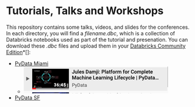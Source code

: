 # Tutorials, Talks and Workshops

This repository contains some talks, videos, and slides for the conferences. In each directory, you will
find a _filename.dbc_, which is a collection of Databricks notebooks used as part of the tutorial and presenation. You can
download these _.dbc_ files and upload them in your [Databricks Community Edition](https://databricks.com/try)*[]: 


* [PyData Miami](./pydata/pydata_miami)
  * [![MLflow Talk](./images/mlflow_pydata_miami.png)](https://youtu.be/w-x0fYFGmJY?list=PLGVZCDnMOq0qtkoXglrDC6pS8NvY94QQw)
* [PyData SF](./pydata/pydata_sf)

